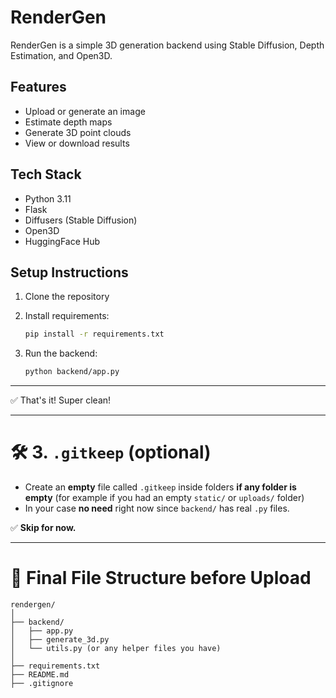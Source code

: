 # RenderGen

RenderGen is a simple 3D generation backend using Stable Diffusion, Depth Estimation, and Open3D.

## Features
- Upload or generate an image
- Estimate depth maps
- Generate 3D point clouds
- View or download results

## Tech Stack
- Python 3.11
- Flask
- Diffusers (Stable Diffusion)
- Open3D
- HuggingFace Hub

## Setup Instructions

1. Clone the repository
2. Install requirements:

    ```bash
    pip install -r requirements.txt
    ```

3. Run the backend:

    ```bash
    python backend/app.py
    ```

---

✅ That's it! Super clean!

---

# 🛠 3. `.gitkeep` (optional)

- Create an **empty** file called `.gitkeep` inside folders **if any folder is empty** (for example if you had an empty `static/` or `uploads/` folder)
- In your case **no need** right now since `backend/` has real `.py` files.

✅ **Skip for now.**

---

# 🧹 Final File Structure before Upload

```plaintext
rendergen/
│
├── backend/
│   ├── app.py
│   ├── generate_3d.py
│   └── utils.py (or any helper files you have)
│
├── requirements.txt
├── README.md
├── .gitignore
